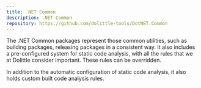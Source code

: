 ```yaml
---
title: .NET Common
description: .NET Common
repository: https://github.com/dolittle-tools/DotNET.Common
---
```

The .NET Common packages represent those common utilities, such as building packages, releasing
packages in a consistent way. It also includes a pre-configured system for static code analysis,
with all the rules that we at Dolittle consider important. These rules can be overridden.

In addition to the automatic configuration of static code analysis, it also holds custom built
code analysis rules.
